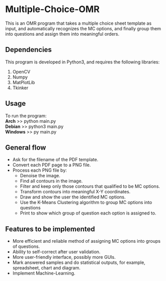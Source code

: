 # Multiple-Choice-OMR

This is an OMR program that takes a multiple choice sheet template as input, and automatically recognizes the MC options, and finally group them into questions and assign them into meaningful orders.

## Dependencies
This program is developed in Python3, and requires the following libraries:
1.  OpenCV
2.  Numpy
3.  MatPlotLib
4.  Tkinker

## Usage
To run the program:  
**Arch** >> python main.py  
**Debian** >> python3 main.py  
**Windows** >> py main.py  

## General flow
- Ask for the filename of the PDF template.
- Convert each PDF page to a PNG file.
- Process each PNG file by:
  - Denoise the image.
  - Find all contours in the image.
  - Filter and keep only those contours that qualified to be MC options.
  - Transform contours into meaningful X-Y coordinates.
  - Draw and show the user the identified MC options.
  - Use the K-Means Clustering algorithm to group MC options into questions
  - Print to show which group of question each option is assigned to.
  
## Features to be implemented
- More efficient and reliable method of assigning MC options into groups of questions.
- Ability to self-correct after user validation.
- More user-friendly interface, possibly more GUIs.
- Mark answered samples and do statistical outputs, for example, spreadsheet, chart and diagram.
- Implement Machine-Learning.
